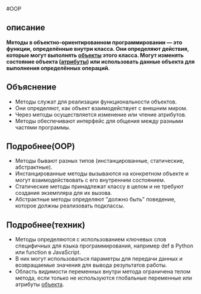 #OOP 
## описание
**Методы в объектно-ориентированном программировании — это функции, определённые внутри класса. Они определяют действия, которые могут выполнять [объекты](Объекты.md) этого класса. Могут изменять состояние объекта ([атрибуты](Атрибут)) или использовать данные объекта для выполнения определённых операций.**
## Объяснение

- Методы служат для реализации функциональности объектов.
- Они определяют, как объект взаимодействует с внешним миром.
- Через методы осуществляется изменение или чтение атрибутов.
- Методы обеспечивают интерфейс для общения между разными частями программы.
## Подробнее(OOP)

- Методы бывают разных типов (инстанцированные, статические, абстрактные).
- Инстанцированные методы вызываются на конкретном объекте и могут взаимодействовать с его внутренним состоянием.
- Статические методы принадлежат классу в целом и не требуют создания экземпляра для их вызова.
- Абстрактные методы определяют "должно быть" поведение, которое должны реализовать подклассы.
## Подробнее(техник)

- Методы определяются с использованием ключевых слов специфичных для языка программирования, например def в Python или function в JavaScript.
- В них могут использоваться параметры для передачи данных и возвращаемые значения для вывода результатов работы.
- Область видимости переменных внутри метода ограничена телом метода, если только не используются глобальные переменные или атрибуты [объекта](Объекты.md).

